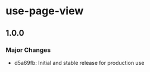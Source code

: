 # use-page-view

## 1.0.0

### Major Changes

- d5a69fb: Initial and stable release for production use
